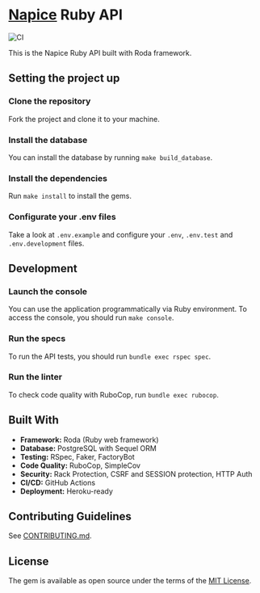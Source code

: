 # [Napice](http://napice.com) Ruby API 

![CI](https://github.com/Napice/napice-ruby/workflows/CI/badge.svg) 

This is the Napice Ruby API built with Roda framework.

## Setting the project up

### Clone the repository

Fork the project and clone it to your machine.

### Install the database

You can install the database by running `make build_database`.

### Install the dependencies

Run `make install` to install the gems.

### Configurate your .env files

Take a look at `.env.example` and configure your `.env`, `.env.test` and `.env.development` files.

## Development 

### Launch the console

You can use the application programmatically via Ruby environment. To access the console, you should run `make console`.

### Run the specs

To run the API tests, you should run `bundle exec rspec spec`.

### Run the linter

To check code quality with RuboCop, run `bundle exec rubocop`.

## Built With

* **Framework:** Roda (Ruby web framework)
* **Database:** PostgreSQL with Sequel ORM
* **Testing:** RSpec, Faker, FactoryBot
* **Code Quality:** RuboCop, SimpleCov
* **Security:** Rack Protection, CSRF and SESSION protection, HTTP Auth
* **CI/CD:** GitHub Actions
* **Deployment:** Heroku-ready

## Contributing Guidelines

See [CONTRIBUTING.md](https://github.com/napice/napice-api/blob/master/CONTRIBUTING.md).

## License

The gem is available as open source under the terms of the [MIT License](http://opensource.org/licenses/MIT).
